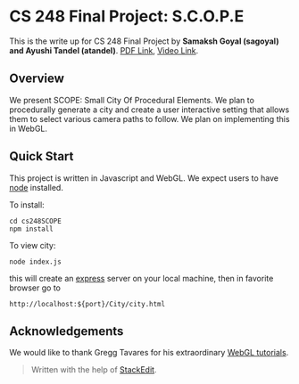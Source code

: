 
# CS 248 Final Project: S.C.O.P.E

This is the write up for CS 248 Final Project by **Samaksh Goyal (sagoyal) and Ayushi Tandel (atandel)**. [PDF Link](https://github.com/sagoyal2/cs248SCOPE/blob/main/CS248_Project_Write_Up.pdf), [Video Link](https://drive.google.com/file/d/1drZWdoD9PTemERqPMnFYO3_2CDnOv07J/view).

 
## Overview

We present SCOPE: Small City Of Procedural Elements. We plan to procedurally generate a city and create a user interactive setting that allows them to select various camera paths to follow. We plan on implementing this in WebGL.  

## Quick Start
This project is written in Javascript and WebGL. We expect users to have [node](https://nodejs.org/en/download/) installed.

To install:
```
cd cs248SCOPE
npm install
```
To view city:
```
node index.js
```
this will create an [express](https://expressjs.com/) server on your local machine, then in favorite browser go to 
```
http://localhost:${port}/City/city.html
```


## Acknowledgements

We would like to thank Gregg Tavares for his extraordinary [WebGL tutorials](https://webgl2fundamentals.org/).


> Written with the help of [StackEdit](https://stackedit.io/).